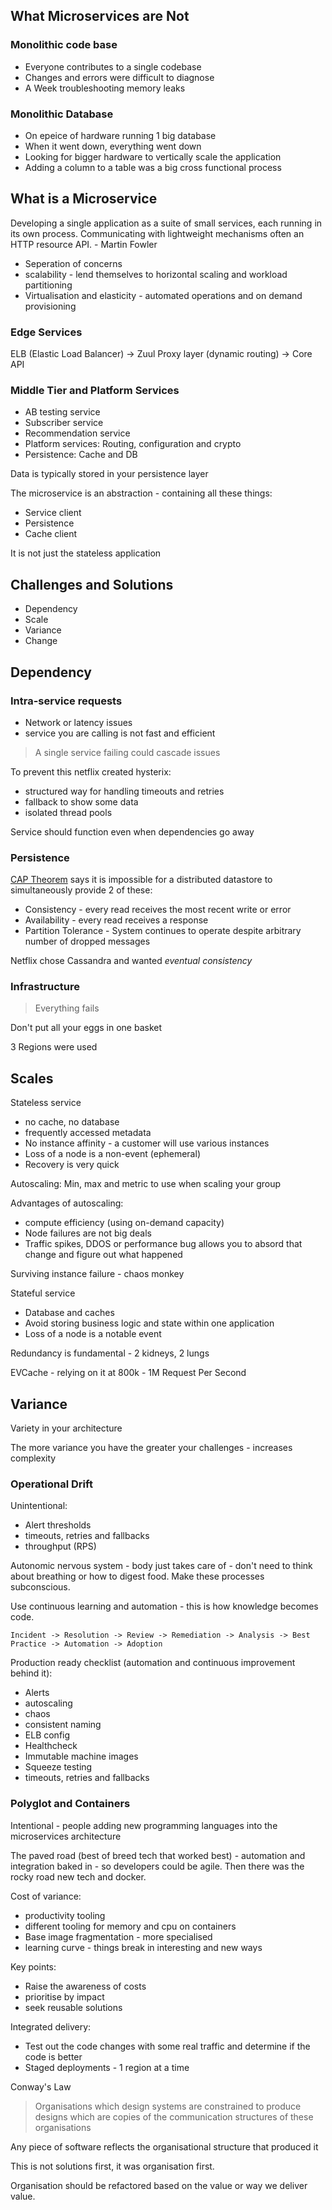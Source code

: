 ## What Microservices are Not

### Monolithic code base

* Everyone contributes to a single codebase
* Changes and errors were difficult to diagnose
* A Week troubleshooting memory leaks

### Monolithic Database

* On epeice of hardware running 1 big database
* When it went down, everything went down
* Looking for bigger hardware to vertically scale the application
* Adding a column to a table was a big cross functional process

## What is a Microservice

Developing a single application as a suite of small services, each running in its own process.
Communicating with lightweight mechanisms often an HTTP resource API. - Martin Fowler

* Seperation of concerns
* scalability - lend themselves to horizontal scaling and workload partitioning
* Virtualisation and elasticity - automated operations and on demand provisioning

### Edge Services

ELB (Elastic Load Balancer) -> Zuul Proxy layer (dynamic routing) -> Core API

### Middle Tier and Platform Services

* AB testing service
* Subscriber service
* Recommendation service
* Platform services: Routing, configuration and crypto
* Persistence: Cache and DB

Data is typically stored in your persistence layer

The microservice is an abstraction - containing all these things:

* Service client
* Persistence
* Cache client

It is not just the stateless application

## Challenges and Solutions

* Dependency
* Scale
* Variance
* Change

## Dependency

### Intra-service requests

* Network or latency issues
* service you are calling is not fast and efficient

> A single service failing could cascade issues

To prevent this netflix created hysterix:

* structured way for handling timeouts and retries
* fallback to show some data
* isolated thread pools

Service should function even when dependencies go away

### Persistence

[CAP Theorem](https://en.wikipedia.org/wiki/CAP_theorem) says it is impossible for a distributed datastore to simultaneously provide 2 of these:

* Consistency - every read receives the most recent write or error
* Availability - every read receives a response
* Partition Tolerance - System continues to operate despite arbitrary number of dropped messages

Netflix chose Cassandra and wanted *eventual consistency*

### Infrastructure

> Everything fails

Don't put all your eggs in one basket

3 Regions were used

## Scales

Stateless service
* no cache, no database
* frequently accessed metadata
* No instance affinity - a customer will use various instances
* Loss of a node is a non-event (ephemeral)
* Recovery is very quick

Autoscaling: Min, max and metric to use when scaling your group

Advantages of autoscaling:

* compute efficiency (using on-demand capacity)
* Node failures are not big deals
* Traffic spikes, DDOS or performance bug allows you to absord that change and figure out what happened

Surviving instance failure - chaos monkey

Stateful service
* Database and caches
* Avoid storing business logic and state within one application
* Loss of a node is a notable event

Redundancy is fundamental - 2 kidneys, 2 lungs

EVCache - relying on it at 800k - 1M Request Per Second

## Variance

Variety in your architecture

The more variance you have the greater your challenges - increases complexity

### Operational Drift

Unintentional:

* Alert thresholds
* timeouts, retries and fallbacks
* throughput (RPS)

Autonomic nervous system - body just takes care of - don't need to think about breathing or how to digest food.
Make these processes subconscious.

Use continuous learning and automation - this is how knowledge becomes code.

    Incident -> Resolution -> Review -> Remediation -> Analysis -> Best Practice -> Automation -> Adoption

Production ready checklist (automation and continuous improvement behind it):

* Alerts
* autoscaling
* chaos
* consistent naming
* ELB config
* Healthcheck
* Immutable machine images
* Squeeze testing
* timeouts, retries and fallbacks

### Polyglot and Containers

Intentional - people adding new programming languages into the microservices architecture

The paved road (best of breed tech that worked best) - automation and integration baked in - so developers could be agile.
Then there was the rocky road new tech and docker.

Cost of variance:

* productivity tooling
* different tooling for memory and cpu on containers
* Base image fragmentation - more specialised
* learning curve - things break in interesting and new ways


Key points:

* Raise the awareness of costs
* prioritise by impact
* seek reusable solutions

Integrated delivery:

* Test out the code changes with some real traffic and determine if the code is better
* Staged deployments - 1 region at a time


Conway's Law

> Organisations which design systems are constrained to produce designs which  are copies of the communication structures of these organisations

Any piece of software reflects the organisational structure that produced it

This is not solutions first, it was organisation first.

Organisation should be refactored based on the value or way we deliver value.




